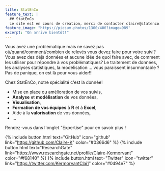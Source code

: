 ```yaml
---
title: StatEnCo
feature_text: |
  ## StatEnCo
  Le site est en cours de création, merci de contacter claire@statenco.com pour tout renseignements
feature_image: "https://picsum.photos/1300/400?image=989"
excerpt: "On arrive bientôt!"
---
```


Vous avez une problématique mais ne savez pas où/quand/comment/combien de relevés vous devez faire pour votre suivi? Vous avez des déjà données et aucune idée de quoi faire avec, de comment les utiliser pour répondre à vos problématiques? Le traitement de données, les analyses statistiques, la modélisation ... vous paraissent insurmontable ? Pas de panique, on est là pour vous aider!!

Chez StatEnCo, notre spécialité c'est la donnée! 

 - Mise en place ou amélioration de vos suivis,
 - **Analyse** et **modélisation** de vos données,
 - **Visualisation**,
 - **Formation de vos équipes** à **R** et à **Excel**,  
 - Aide à la **valorisation** de vos données,
 - ...


Rendez-vous dans l'onglet "Expertise" pour en savoir plus ! 



{% include button.html text="GitHub" icon="github" link="https://github.com/Claire-K" color="#0366d6" %} {% include button.html text="ResearchGate" link="https://www.researchgate.net/profile/Claire-Kermorvant" color="#f68140" %} {% include button.html text="Twitter" icon="twitter" link="https://twitter.com/KermorvantClai1" color="#0d94e7" %} 


